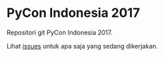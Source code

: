 PyCon Indonesia 2017
====================
Repositori git PyCon Indonesia 2017.

Lihat [issues](https://github.com/id-python/pycon-2017/issues) untuk apa saja 
yang sedang dikerjakan.
